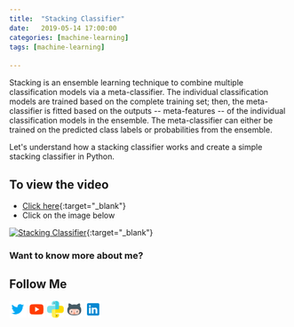 ```yaml
---
title:  "Stacking Classifier"
date:   2019-05-14 17:00:00
categories: [machine-learning]
tags: [machine-learning]

---
```


Stacking is an ensemble learning technique to combine multiple classification models via a meta-classifier. The individual classification models are trained based on the complete training set; then, the meta-classifier is fitted based on the outputs -- meta-features -- of the individual classification models in the ensemble. The meta-classifier can either be trained on the predicted class labels or probabilities from the ensemble.

Let's understand how a stacking classifier works and create a simple stacking classifier in Python.

## To view the video
* [Click here](https://youtu.be/sBrQnqwMpvA){:target="_blank"}
* Click on the image below

[![Stacking Classifier](http://img.youtube.com/vi/sBrQnqwMpvA/0.jpg)](http://www.youtube.com/watch?v=sBrQnqwMpvA){:target="_blank"}

### Want to know more about me?
## Follow Me
<a href="https://twitter.com/_bhaveshbhatt" target="_blank"><img class="ai-subscribed-social-icon" src="/assets/images/tw.png" width="30"></a>
<a href="https://www.youtube.com/bhaveshbhatt8791/" target="_blank"><img class="ai-subscribed-social-icon" src="/assets/images/ytb.png" width="30"></a>
<a href="https://www.youtube.com/PythonTricks/" target="_blank"><img class="ai-subscribed-social-icon" src="/assets/images/python_logo.png" width="30"></a>
<a href="https://github.com/bhattbhavesh91" target="_blank"><img class="ai-subscribed-social-icon" src="/assets/images/gthb.png" width="30"></a>
<a href="https://www.linkedin.com/in/bhattbhavesh91/" target="_blank"><img class="ai-subscribed-social-icon" src="/assets/images/lnkdn.png" width="30"></a>
